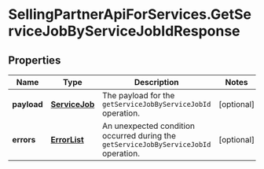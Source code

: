 # SellingPartnerApiForServices.GetServiceJobByServiceJobIdResponse

## Properties
Name | Type | Description | Notes
------------ | ------------- | ------------- | -------------
**payload** | [**ServiceJob**](ServiceJob.md) | The payload for the `getServiceJobByServiceJobId` operation. | [optional] 
**errors** | [**ErrorList**](ErrorList.md) | An unexpected condition occurred during the `getServiceJobByServiceJobId` operation. | [optional] 


